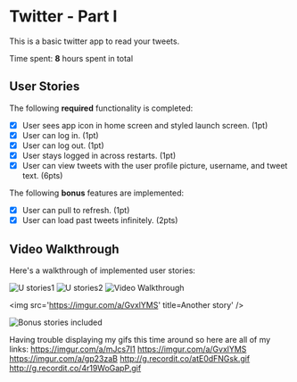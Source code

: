 # Twitter - Part I

This is a basic twitter app to read your tweets.

Time spent: **8** hours spent in total

## User Stories

The following **required** functionality is completed:

- [x] User sees app icon in home screen and styled launch screen. (1pt)
- [x] User can log in. (1pt)
- [x] User can log out. (1pt)
- [x] User stays logged in across restarts. (1pt)
- [x] User can view tweets with the user profile picture, username, and tweet text. (6pts)

The following **bonus** features are implemented:

- [x] User can pull to refresh. (1pt)
- [x] User can load past tweets infinitely. (2pts)

## Video Walkthrough

Here's a walkthrough of implemented user stories:

<img src='http://g.recordit.co/4r19WoGapP.gif' title='User stories' alt='U stories1' />

<img src='http://g.recordit.co/atE0dFNGsk.gif' title='User stories cont.' alt='U stories2' />

<img src='https://imgur.com/a/mJcs7l1' title='Stay logged in across restart' width='' alt='Video Walkthrough' />

<img src='https://imgur.com/a/GvxlYMS' title=Another story' />

<img src='https://imgur.com/a/gp23zaB' title='Bonus stories included' />

Having trouble displaying my gifs this time around so here are all of my links:
https://imgur.com/a/mJcs7l1
https://imgur.com/a/GvxlYMS
https://imgur.com/a/gp23zaB
http://g.recordit.co/atE0dFNGsk.gif
http://g.recordit.co/4r19WoGapP.gif
